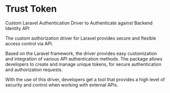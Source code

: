 # Trust Token
Custom Laravel Authentication Driver to Authenticate against Backend Identity API

The custom authorization driver for Laravel provides secure and flexible access control via API. 

Based on the Laravel framework, the driver provides easy customization and integration of various API authentication methods. The package allows developers to create and manage unique tokens, for secure authentication and authorization requests.

With the use of this driver, developers get a tool that provides a high level of security and control when working with external APIs. 
